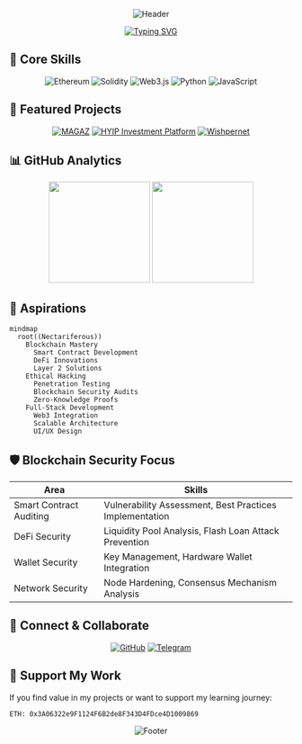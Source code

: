 <div align="center">

![Header](https://capsule-render.vercel.app/api?type=waving&color=gradient&height=300&section=header&text=Nectariferous&fontSize=90&animation=fadeIn&fontAlignY=38&desc=Blockchain%20Developer%20|%20Ethical%20Hacker%20|%20Innovator&descAlignY=51&descAlign=62)

[![Typing SVG](https://readme-typing-svg.herokuapp.com?font=Fira+Code&pause=1000&color=00F7C3&center=true&vCenter=true&width=435&lines=Exploring+the+Blockchain+Frontier;Securing+the+Digital+Realm;Innovating+for+the+Future)](https://git.io/typing-svg)

</div>

## 🧬 Core Skills

<div align="center">

![Ethereum](https://img.shields.io/badge/Ethereum-3C3C3D?style=for-the-badge&logo=Ethereum&logoColor=white)
![Solidity](https://img.shields.io/badge/Solidity-%23363636.svg?style=for-the-badge&logo=solidity&logoColor=white)
![Web3.js](https://img.shields.io/badge/web3.js-F16822?style=for-the-badge&logo=web3.js&logoColor=white)
![Python](https://img.shields.io/badge/python-3670A0?style=for-the-badge&logo=python&logoColor=ffdd54)
![JavaScript](https://img.shields.io/badge/javascript-%23323330.svg?style=for-the-badge&logo=javascript&logoColor=%23F7DF1E)

</div>

## 🚀 Featured Projects

<div align="center">

[![MAGAZ](https://github-readme-stats.vercel.app/api/pin/?username=nectariferous&repo=MAGAZ&theme=radical)](https://github.com/nectariferous/MAGAZ)
[![HYIP Investment Platform](https://github-readme-stats.vercel.app/api/pin/?username=nectariferous&repo=hyip-investment-platform&theme=radical)](https://github.com/nectariferous/hyip-investment-platform)
[![Wishpernet](https://github-readme-stats.vercel.app/api/pin/?username=nectariferous&repo=Wishpernet&theme=radical)](https://github.com/nectariferous/Wishpernet)

</div>


## 📊 GitHub Analytics

<div align="center">
  <img height="180em" src="https://github-readme-stats.vercel.app/api?username=nectariferous&show_icons=true&theme=radical&include_all_commits=true&count_private=true"/>
  <img height="180em" src="https://github-readme-stats.vercel.app/api/top-langs/?username=nectariferous&layout=compact&langs_count=8&theme=radical"/>
</div>

## 🌠 Aspirations

```mermaid
mindmap
  root((Nectariferous))
    Blockchain Mastery
      Smart Contract Development
      DeFi Innovations
      Layer 2 Solutions
    Ethical Hacking
      Penetration Testing
      Blockchain Security Audits
      Zero-Knowledge Proofs
    Full-Stack Development
      Web3 Integration
      Scalable Architecture
      UI/UX Design
```

## 🛡️ Blockchain Security Focus

| Area | Skills |
|------|--------|
| Smart Contract Auditing | Vulnerability Assessment, Best Practices Implementation |
| DeFi Security | Liquidity Pool Analysis, Flash Loan Attack Prevention |
| Wallet Security | Key Management, Hardware Wallet Integration |
| Network Security | Node Hardening, Consensus Mechanism Analysis |

## 🤝 Connect & Collaborate

<div align="center">

[![GitHub](https://img.shields.io/badge/github-%23121011.svg?style=for-the-badge&logo=github&logoColor=white)](https://github.com/nectariferous)
[![Telegram](https://img.shields.io/badge/Telegram-2CA5E0?style=for-the-badge&logo=telegram&logoColor=white)](https://t.me/nectariferous)

</div>

## 💖 Support My Work

If you find value in my projects or want to support my learning journey:

```
ETH: 0x3A06322e9F1124F6B2de8F343D4FDce4D1009869
```

<div align="center">

![Footer](https://capsule-render.vercel.app/api?type=waving&color=gradient&height=100&section=footer)

</div>
